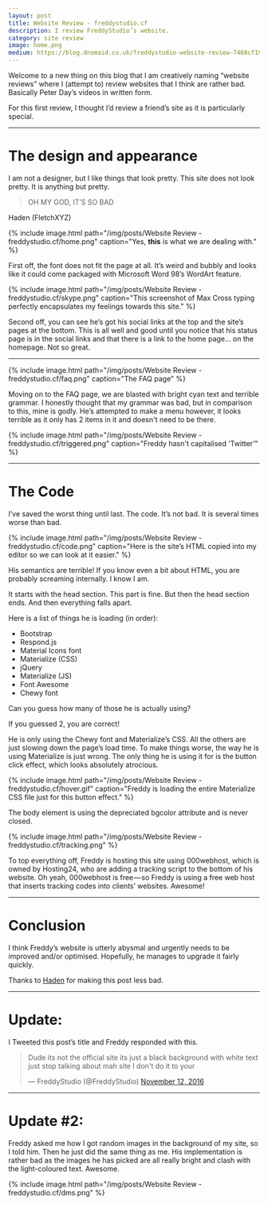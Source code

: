 ```yaml
---
layout: post
title: Website Review - freddystudio.cf
description: I review FreddyStudio’s website.
category: site review
image: home.png
medium: https://blog.dnomaid.co.uk/freddystudio-website-review-7460cf19d885
---
```


Welcome to a new thing on this blog that I am creatively naming “website reviews” where I (attempt to) review websites that I think are rather bad. Basically Peter Day’s videos in written form.

For this first review, I thought I’d review a friend’s site as it is particularly special.

---

# The design and appearance

I am not a designer, but I like things that look pretty. This site does not look pretty. It is anything but pretty.

<blockquote short>OH MY GOD, IT’S SO BAD</blockquote>
<author>Haden (FletchXYZ)</author>



{% include image.html path="/img/posts/Website Review - freddystudio.cf/home.png" caption="Yes, <b>this</b> is what we are dealing with." %}

First off, the font does not fit the page at all. It’s weird and bubbly and looks like it could come packaged with Microsoft Word 98’s WordArt feature.

{% include image.html path="/img/posts/Website Review - freddystudio.cf/skype.png" caption="This screenshot of Max Cross typing perfectly encapsulates my feelings towards this site." %}

Second off, you can see he’s got his social links at the top and the site’s pages at the bottom. This is all well and good until you notice that his status page is in the social links and that there is a link to the home page… on the homepage. Not so great.

---

{% include image.html path="/img/posts/Website Review - freddystudio.cf/faq.png" caption="The FAQ page" %}

Moving on to the FAQ page, we are blasted with bright cyan text and terrible grammar. I honestly thought that my grammar was bad, but in comparison to this, mine is godly. He’s attempted to make a menu however, it looks terrible as it only has 2 items in it and doesn't need to be there.

{% include image.html path="/img/posts/Website Review - freddystudio.cf/triggered.png" caption="Freddy hasn't capitalised ‘Twitter’" %}

---

# The Code
I’ve saved the worst thing until last. The code. It’s not bad. It is several times worse than bad.

{% include image.html path="/img/posts/Website Review - freddystudio.cf/code.png" caption="Here is the site’s HTML copied into my editor so we can look at it easier." %}

His semantics are terrible! If you know even a bit about HTML, you are probably screaming internally. I know I am.

It starts with the head section. This part is fine. But then the head section ends. And then everything falls apart.

Here is a list of things he is loading (in order):
- Bootstrap
- Respond.js
- Material Icons font
- Materialize (CSS)
- jQuery
- Materialize (JS)
- Font Awesome
- Chewy font

Can you guess how many of those he is actually using?

If you guessed 2, you are correct!

He is only using the Chewy font and Materialize’s CSS. All the others are just slowing down the page’s load time. To make things worse, the way he is using Materialize is just wrong. The only thing he is using it for is the button click effect, which looks absolutely atrocious.

{% include image.html path="/img/posts/Website Review - freddystudio.cf/hover.gif" caption="Freddy is loading the entire Materialize CSS file just for this button effect." %}

The body element is using the depreciated bgcolor attribute and is never closed.

{% include image.html path="/img/posts/Website Review - freddystudio.cf/tracking.png" %}

To top everything off, Freddy is hosting this site using 000webhost, which is owned by Hosting24, who are adding a tracking script to the bottom of his website. Oh yeah, 000webhost is free — so Freddy is using a free web host that inserts tracking codes into clients’ websites. Awesome!

---

# Conclusion

I think Freddy’s website is utterly abysmal and urgently needs to be improved and/or optimised. Hopefully, he manages to upgrade it fairly quickly.

Thanks to <a href="https://thehaden.co">Haden</a> for making this post less bad.

---

# Update:

I Tweeted this post’s title and Freddy responded with this.

<blockquote class="twitter-tweet" data-conversation="none" data-lang="en"><p lang="en" dir="ltr">Dude its not the official site its just a black background with white text just stop talking about mah site I don&#39;t do it to your</p>&mdash; FreddyStudio (@FreddyStudio) <a href="https://twitter.com/FreddyStudio/status/797350712044879872">November 12, 2016</a></blockquote>
<script async src="//platform.twitter.com/widgets.js" charset="utf-8"></script>

---

# Update #2:

Freddy asked me how I got random images in the background of my site, so I told him. Then he just did the same thing as me.
His implementation is rather bad as the images he has picked are all really bright and clash with the light-coloured text.
Awesome.

{% include image.html path="/img/posts/Website Review - freddystudio.cf/dms.png" %}
